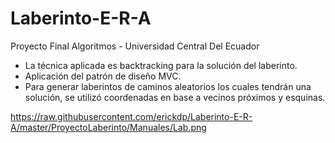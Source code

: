 # Laberinto-E-R-A
Proyecto Final Algoritmos - Universidad Central Del Ecuador

- La técnica aplicada es backtracking para la solución del laberinto.
- Aplicación del patrón de diseño MVC.
- Para generar laberintos de caminos aleatorios los cuales tendrán una solución, se utilizó coordenadas en base a vecinos próximos y esquinas.


https://raw.githubusercontent.com/erickdp/Laberinto-E-R-A/master/ProyectoLaberinto/Manuales/Lab.png

